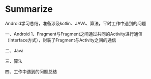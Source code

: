 # Summarize
Android学习总结，准备涉及kotlin、JAVA、算法，平时工作中遇到的问题

一、Android
1、Fragment与Fragment之间通过共同的Activity进行通信（Interface方式），封装了Fragment与Activity之间的通信

二、Java


三、算法


四、工作中遇到的问题总结
